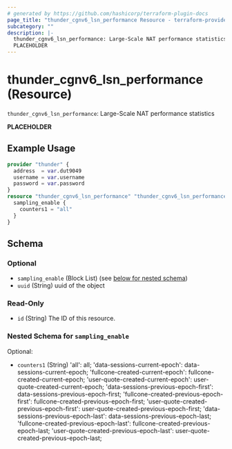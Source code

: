 ```yaml
---
# generated by https://github.com/hashicorp/terraform-plugin-docs
page_title: "thunder_cgnv6_lsn_performance Resource - terraform-provider-thunder"
subcategory: ""
description: |-
  thunder_cgnv6_lsn_performance: Large-Scale NAT performance statistics
  PLACEHOLDER
---
```


# thunder_cgnv6_lsn_performance (Resource)

`thunder_cgnv6_lsn_performance`: Large-Scale NAT performance statistics

__PLACEHOLDER__

## Example Usage

```terraform
provider "thunder" {
  address  = var.dut9049
  username = var.username
  password = var.password
}
resource "thunder_cgnv6_lsn_performance" "thunder_cgnv6_lsn_performance" {
  sampling_enable {
    counters1 = "all"
  }
}
```

<!-- schema generated by tfplugindocs -->
## Schema

### Optional

- `sampling_enable` (Block List) (see [below for nested schema](#nestedblock--sampling_enable))
- `uuid` (String) uuid of the object

### Read-Only

- `id` (String) The ID of this resource.

<a id="nestedblock--sampling_enable"></a>
### Nested Schema for `sampling_enable`

Optional:

- `counters1` (String) 'all': all; 'data-sessions-current-epoch': data-sessions-current-epoch; 'fullcone-created-current-epoch': fullcone-created-current-epoch; 'user-quote-created-current-epoch': user-quote-created-current-epoch; 'data-sessions-previous-epoch-first': data-sessions-previous-epoch-first; 'fullcone-created-previous-epoch-first': fullcone-created-previous-epoch-first; 'user-quote-created-previous-epoch-first': user-quote-created-previous-epoch-first; 'data-sessions-previous-epoch-last': data-sessions-previous-epoch-last; 'fullcone-created-previous-epoch-last': fullcone-created-previous-epoch-last; 'user-quote-created-previous-epoch-last': user-quote-created-previous-epoch-last;


